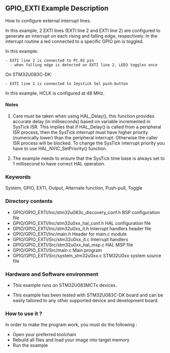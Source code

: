 ## <b>GPIO_EXTI Example Description</b>

How to configure external interrupt lines.

In this example, 2 EXTI lines (EXTI line 2 and EXTI line 2) are configured to generate
an interrupt on each rising and falling edge, respectively. 
In the interrupt routine a led connected to a specific GPIO pin is toggled.

In this example:

    - EXTI line 2 is connected to PC.02 pin
      - when falling edge is detected on EXTI line 2, LED3 toggles once

On STM32U083C-DK:

    - EXTI line 2 is connected to Joystick Sel push-button

In this example, HCLK is configured at 48 MHz.

#### <b>Notes</b>

 1. Care must be taken when using HAL_Delay(), this function provides accurate delay (in milliseconds)
    based on variable incremented in SysTick ISR. This implies that if HAL_Delay() is called from
    a peripheral ISR process, then the SysTick interrupt must have higher priority (numerically lower)
    than the peripheral interrupt. Otherwise the caller ISR process will be blocked.
    To change the SysTick interrupt priority you have to use HAL_NVIC_SetPriority() function.

 2. The example needs to ensure that the SysTick time base is always set to 1 millisecond
    to have correct HAL operation.

### <b>Keywords</b>

System, GPIO, EXTI, Output, Alternate function, Push-pull, Toggle

### <b>Directory contents</b>

  - GPIO/GPIO_EXTI/Inc/stm32u083c_discovery_conf.h     BSP configuration file
  - GPIO/GPIO_EXTI/Inc/stm32u0xx_hal_conf.h    HAL configuration file
  - GPIO/GPIO_EXTI/Inc/stm32u0xx_it.h          Interrupt handlers header file
  - GPIO/GPIO_EXTI/Inc/main.h                  Header for main.c module  
  - GPIO/GPIO_EXTI/Src/stm32u0xx_it.c          Interrupt handlers
  - GPIO/GPIO_EXTI/Src/stm32u0xx_hal_msp.c     HAL MSP file
  - GPIO/GPIO_EXTI/Src/main.c                  Main program
  - GPIO/GPIO_EXTI/Src/system_stm32u0xx.c      STM32U0xx system source file

### <b>Hardware and Software environment</b>

  - This example runs on STM32U083MCTx devices.

  - This example has been tested with STM32U083C-DK board and can be
    easily tailored to any other supported device and development board.

### <b>How to use it ?</b>

In order to make the program work, you must do the following :

 - Open your preferred toolchain
 - Rebuild all files and load your image into target memory
 - Run the example


